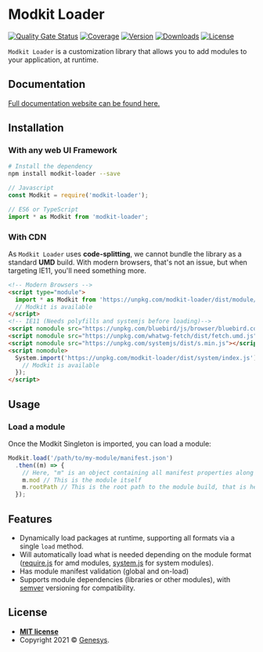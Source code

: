 # Modkit Loader

[![Quality Gate Status](https://sonarcloud.io/api/project_badges/measure?project=genesys_modkit-loader&metric=alert_status)](https://sonarcloud.io/dashboard?id=genesys_modkit-loader)
[![Coverage](https://sonarcloud.io/api/project_badges/measure?project=genesys_modkit-loader&metric=coverage)](https://sonarcloud.io/dashboard?id=genesys_modkit-loader)
[![Version](https://img.shields.io/npm/v/modkit-loader)](https://www.npmjs.com/package/modkit-loader)
[![Downloads](https://img.shields.io/npm/dt/modkit-loader)](https://www.npmjs.com/package/modkit-loader)
[![License](https://img.shields.io/npm/l/modkit-loader)](https://github.com/cadgerfeast/modkit-loader/blob/master/LICENSE)

`Modkit Loader` is a customization library that allows you to add modules to your application, at runtime.

## Documentation

[Full documentation website can be found here.](https://genesys.github.io/modkit-loader/)

## Installation

### With any web UI Framework

``` bash
# Install the dependency
npm install modkit-loader --save
```

``` javascript
// Javascript
const Modkit = require('modkit-loader');
```

``` typescript
// ES6 or TypeScript
import * as Modkit from 'modkit-loader';
```

### With CDN

As `Modkit Loader` uses **code-splitting**, we cannot bundle the library as a standard **UMD** build.
With modern browsers, that's not an issue, but when targeting IE11, you'll need something more.

``` html
<!-- Modern Browsers -->
<script type="module">
  import * as Modkit from 'https://unpkg.com/modkit-loader/dist/module/index.js';
  // Modkit is available
</script>
<!-- IE11 (Needs polyfills and systemjs before loading)-->
<script nomodule src="https://unpkg.com/bluebird/js/browser/bluebird.core.min.js"></script>
<script nomodule src="https://unpkg.com/whatwg-fetch/dist/fetch.umd.js"></script>
<script nomodule src="https://unpkg.com/systemjs/dist/s.min.js"></script>
<script nomodule>
  System.import('https://unpkg.com/modkit-loader/dist/system/index.js').then(function (Modkit) {
    // Modkit is available
  });
</script>
```

## Usage

### Load a module

Once the Modkit Singleton is imported, you can load a module:

``` javascript
Modkit.load('/path/to/my-module/manifest.json')
  .then((m) => {
    // Here, "m" is an object containing all manifest properties along with other computed properties
    m.mod // This is the module itself
    m.rootPath // This is the root path to the module build, that is helpful for static assets
  });
```

## Features

* Dynamically load packages at runtime, supporting all formats via a single `load` method.
* Will automatically load what is needed depending on the module format ([require.js](https://requirejs.org/) for amd modules, [system.js](https://github.com/systemjs/systemjs) for system modules).
* Has module manifest validation (global and on-load)
* Supports module dependencies (libraries or other modules), with [semver](https://semver.org/) versioning for compatibility.

## License

- **[MIT license](http://opensource.org/licenses/mit-license.php)**
- Copyright 2021 © [Genesys](https://www.genesys.com/).
